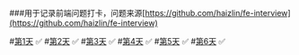 ###用于记录前端问题打卡，问题来源[https://github.com/haizlin/fe-interview](https://github.com/haizlin/fe-interview)

#[第1天](./【3+1打卡】第1天.md) ✅
#[第2天](./【3+1打卡】第2天.md) ✅
#[第3天](./【3+1打卡】第3天.md) ✅
#[第4天](./【3+1打卡】第4天.md) ✅
#[第5天](./【3+1打卡】第5天.md) ✅
#[第6天](./【3+1打卡】第6天.md) ✅